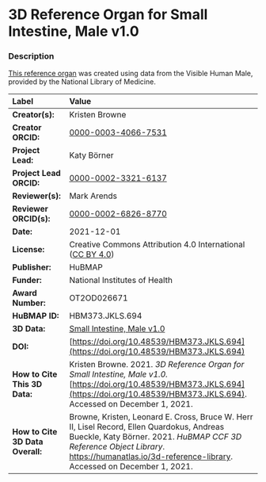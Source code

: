 # 3D Reference Organ for Small Intestine, Male v1.0

### Description
[This reference organ](https://humanatlas.io/3d-reference-library) was created using data from the Visible Human Male, provided by the National Library of Medicine.

| Label | Value |
| :------------- |:-------------|
| **Creator(s):** | Kristen Browne |
| **Creator ORCID:** | [0000-0003-4066-7531](https://orcid.org/0000-0003-4066-7531) |
| **Project Lead:** | Katy B&ouml;rner |
| **Project Lead ORCID:** | [0000-0002-3321-6137](https://orcid.org/0000-0002-3321-6137) |
| **Reviewer(s):** | Mark Arends | 
| **Reviewer ORCID(s):** |[0000-0002-6826-8770](https://doi.org/10.5072/0000-0002-6826-8770) |
| **Date:** | 2021-12-01 |
| **License:** | Creative Commons Attribution 4.0 International ([CC BY 4.0](https://creativecommons.org/licenses/by/4.0/)) |
| **Publisher:** | HuBMAP |
| **Funder:** | National Institutes of Health |
| **Award Number:** | OT2OD026671 |
| **HuBMAP ID:** | HBM373.JKLS.694 |
| **3D Data:** | [Small Intestine, Male v1.0](https://cdn.humanatlas.io/hra-releases/v1.1/models/VH_M_Small_Intestine.glb) |
| **DOI:** | [https://doi.org/10.48539/HBM373.JKLS.694](https://doi.org/10.48539/HBM373.JKLS.694) |
| **How to Cite This 3D Data:** | Kristen Browne. 2021. *3D Reference Organ for Small Intestine, Male v1.0.* [https://doi.org/10.48539/HBM373.JKLS.694](https://doi.org/10.48539/HBM373.JKLS.694). Accessed on December 1, 2021. |
| **How to Cite 3D Data Overall:** | Browne, Kristen, Leonard E. Cross, Bruce W. Herr II, Lisel Record, Ellen Quardokus, Andreas Bueckle, Katy B&ouml;rner. 2021. *HuBMAP CCF 3D Reference Object Library*. https://humanatlas.io/3d-reference-library. Accessed on December 1, 2021. |
